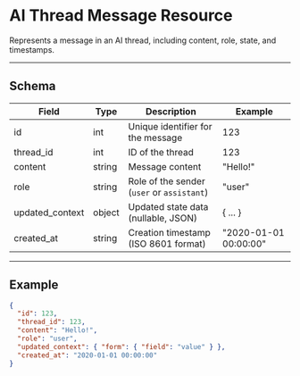 # AI Thread Message Resource

Represents a message in an AI thread, including content, role, state, and timestamps.


---

## Schema
| Field         | Type    | Description                                 | Example                |
|-------------- |---------|---------------------------------------------|------------------------|
| id            | int     | Unique identifier for the message           | 123                    |
| thread_id     | int     | ID of the thread                            | 123                    |
| content       | string  | Message content                             | "Hello!"              |
| role          | string  | Role of the sender (`user` or `assistant`)  | "user"                |
| updated_context | object  | Updated state data (nullable, JSON)         | { ... }                |
| created_at    | string  | Creation timestamp (ISO 8601 format)        | "2020-01-01 00:00:00" |

---

## Example
```json
{
  "id": 123,
  "thread_id": 123,
  "content": "Hello!",
  "role": "user",
  "updated_context": { "form": { "field": "value" } },
  "created_at": "2020-01-01 00:00:00"
}
```
